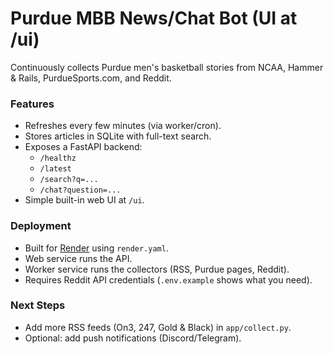 # Purdue MBB News/Chat Bot (UI at /ui)

Continuously collects Purdue men's basketball stories from NCAA, Hammer & Rails, PurdueSports.com, and Reddit.

### Features
- Refreshes every few minutes (via worker/cron).
- Stores articles in SQLite with full-text search.
- Exposes a FastAPI backend:
  - `/healthz`
  - `/latest`
  - `/search?q=...`
  - `/chat?question=...`
- Simple built-in web UI at `/ui`.

### Deployment
- Built for [Render](https://render.com) using `render.yaml`.
- Web service runs the API.
- Worker service runs the collectors (RSS, Purdue pages, Reddit).
- Requires Reddit API credentials (`.env.example` shows what you need).

### Next Steps
- Add more RSS feeds (On3, 247, Gold & Black) in `app/collect.py`.
- Optional: add push notifications (Discord/Telegram).
